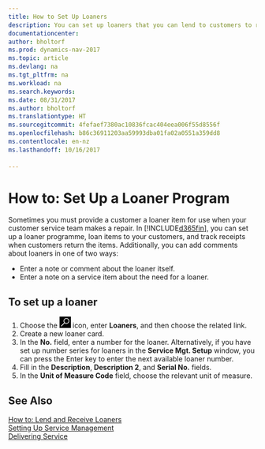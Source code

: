 ```yaml
---
title: How to Set Up Loaners
description: You can set up loaners that you can lend to customers to replace service items while they are in service.
documentationcenter: 
author: bholtorf
ms.prod: dynamics-nav-2017
ms.topic: article
ms.devlang: na
ms.tgt_pltfrm: na
ms.workload: na
ms.search.keywords: 
ms.date: 08/31/2017
ms.author: bholtorf
ms.translationtype: HT
ms.sourcegitcommit: 4fefaef7380ac10836fcac404eea006f55d8556f
ms.openlocfilehash: b86c36911203aa59993dba01fa02a0551a359dd8
ms.contentlocale: en-nz
ms.lasthandoff: 10/16/2017

---
```

# <a name="how-to-set-up-a-loaner-program"></a>How to: Set Up a Loaner Program
Sometimes you must provide a customer a loaner item for use when your customer service team makes a repair. In [!INCLUDE[d365fin](includes/d365fin_md.md)], you can set up a loaner programme, loan items to your customers, and track receipts when customers return the items. Additionally, you can add comments about loaners in one of two ways:  
  
* Enter a note or comment about the loaner itself.  
* Enter a note on a service item about the need for a loaner.  

## <a name="to-set-up-a-loaner"></a>To set up a loaner  
1. Choose the ![Search for Page or Report](media/ui-search/search_small.png "Search for Page or Report icon") icon, enter **Loaners**, and then choose the related link.  
2. Create a new loaner card. 
3. In the **No.** field, enter a number for the loaner. Alternatively, if you have set up number series for loaners in the **Service Mgt. Setup** window, you can press the Enter key to enter the next available loaner number.  
4. Fill in the **Description**, **Description 2**, and **Serial No.** fields.  
5. In the **Unit of Measure Code** field, choose the relevant unit of measure.  
  
## <a name="see-also"></a>See Also
[How to: Lend and Receive Loaners](service-how-to-lend-receive-loaners.md)  
[Setting Up Service Management](service-setup-service.md)  
[Delivering Service](service-deliver-service.md)  


